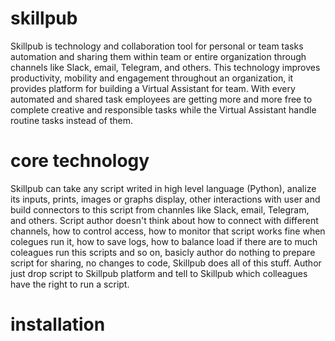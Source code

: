 # skillpub

Skillpub is technology and collaboration tool for personal or team tasks automation and sharing them within team or entire organization through channels like Slack, email, Telegram, and others. This technology improves productivity, mobility and engagement throughout an organization, it provides platform for building a Virtual Assistant for team. With every automated and shared task employees are getting more and more free to complete creative and responsible tasks while the Virtual Assistant handle routine tasks instead of them.    

# core technology 

Skillpub can take any script writed in high level language (Python), analize its inputs, prints, images or graphs display, other interactions with user and build connectors to this script from channles like Slack, email, Telegram, and others.
Script author doesn't think about how to connect with different channels, how to control access, how to monitor that script works fine when colegues run it, how to save logs, how to balance load if there are to much coleagues run this scripts and so on, basicly author do nothing to prepare script for sharing, no changes to code, Skillpub does all of this stuff. Author just drop script to Skillpub platform and tell to Skillpub which colleagues have the right to run a script.  

# installation
  
